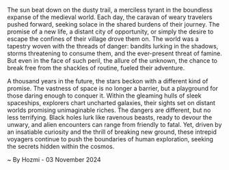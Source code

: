 
The sun beat down on the dusty trail, a merciless tyrant in the boundless expanse of the medieval world.  Each day, the caravan of weary travelers pushed forward, seeking solace in the shared burdens of their journey. The promise of a new life, a distant city of opportunity, or simply the desire to escape the confines of their village drove them on.  The world was a tapestry woven with the threads of danger: bandits lurking in the shadows, storms threatening to consume them, and the ever-present threat of famine.  But even in the face of such peril, the allure of the unknown, the chance to break free from the shackles of routine, fueled their adventure.

A thousand years in the future, the stars beckon with a different kind of promise.  The vastness of space is no longer a barrier, but a playground for those daring enough to conquer it.  Within the gleaming hulls of sleek spaceships, explorers chart uncharted galaxies, their sights set on distant worlds promising unimaginable riches.  The dangers are different, but no less terrifying.  Black holes lurk like ravenous beasts, ready to devour the unwary, and alien encounters can range from friendly to fatal.  Yet, driven by an insatiable curiosity and the thrill of breaking new ground, these intrepid voyagers continue to push the boundaries of human exploration, seeking the secrets hidden within the cosmos. 

~ By Hozmi - 03 November 2024

